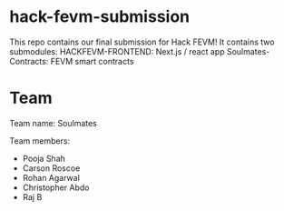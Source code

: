 # hack-fevm-submission
This repo contains our final submission for Hack FEVM! It contains two submodules:
HACKFEVM-FRONTEND: Next.js / react app
Soulmates-Contracts: FEVM smart contracts

# Team
Team name: Soulmates

Team members:
- Pooja Shah
- Carson Roscoe
- Rohan Agarwal
- Christopher Abdo
- Raj B
